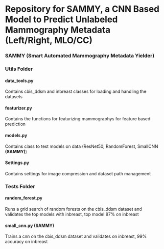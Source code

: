 # Repository for <b>SAMMY</b>, a CNN Based Model to Predict Unlabeled Mammography Metadata (Left/Right, MLO/CC)
### <b>SAMMY</b> (Smart Automated Mammography Metadata Yielder)

### Utils Folder
#### data_tools.py
Contains cbis_ddsm and inbreast classes for loading and handling the datasets
#### featurizer.py
Contains the functions for featurizing mammographys for feature based prediction
#### models.py
Contains class to test models on data (ResNet50, RandomForest, SmallCNN <b>(SAMMY)</b>)
#### Settings.py
Contains settings for image compression and dataset path management

### Tests Folder
#### random_forest.py
Runs a grid search of random forests on the cbis_ddsm dataset and validates the top models with inbreast, top model 87% on inbreast
#### small_cnn.py <b>(SAMMY)</b>
Trains a cnn on the cbis_ddsm dataset and validates on inbreast, 99% accuracy on inbreast
